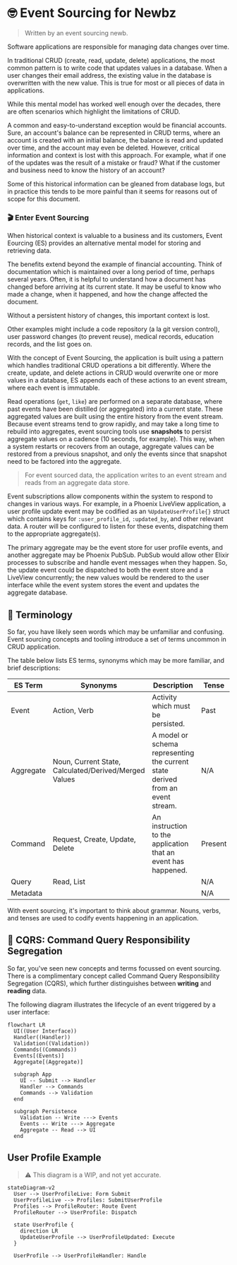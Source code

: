 # 🤓 Event Sourcing for Newbz

> Written by an event sourcing newb.

Software applications are responsible for managing data changes over time.

In traditional CRUD (create, read, update, delete) applications, the most common pattern is to write code that updates values in a database. When a user changes their email address, the existing value in the database is overwritten with the new value. This is true for most or all pieces of data in applications.

While this mental model has worked well enough over the decades, there are often scenarios which highlight the limitations of CRUD.

A common and easy-to-understand exception would be financial accounts. Sure, an account's balance can be represented in CRUD terms, where an account is created with an initial balance, the balance is read and updated over time, and the account may even be deleted. However, critical information and context is lost with this approach. For example, what if one of the updates was the result of a mistake or fraud? What if the customer and business need to know the history of an account?

Some of this historical information can be gleaned from database logs, but in practice this tends to be more painful than it seems for reasons out of scope for this document.

### 🎬 Enter Event Sourcing

When historical context is valuable to a business and its customers, Event Eourcing (ES) provides an alternative mental model for storing and retrieving data.

The benefits extend beyond the example of financial accounting. Think of documentation which is maintained over a long period of time, perhaps several years. Often, it is helpful to understand how a document has changed before arriving at its current state. It may be useful to know who made a change, when it happened, and how the change affected the document.

Without a persistent history of changes, this important context is lost.

Other examples might include a code repository (a la git version control), user password changes (to prevent reuse), medical records, education records, and the list goes on.

With the concept of Event Sourcing, the application is built using a pattern which handles traditional CRUD operations a bit differently. Where the create, update, and delete actions in CRUD would overwrite one or more values in a database, ES appends each of these actions to an event stream, where each event is immutable.

Read operations (`get`, `like`) are performed on a separate database, where past events have been distilled (or aggregated) into a current state. These aggregated values are built using the entire history from the event stream. Because event streams tend to grow rapidly, and may take a long time to rebuild into aggregates, event sourcing tools use **snapshots** to persist aggregate values on a cadence (10 seconds, for example). This way, when a system restarts or recovers from an outage, aggregate values can be restored from a previous snapshot, and only the events since that snapshot need to be factored into the aggregate.

> For event sourced data, the application writes to an event stream and reads from an aggregate data store.

Event subscriptions allow components within the system to respond to changes in various ways. For example, in a Phoenix LiveView application, a user profile update event may be codified as an `%UpdateUserProfile{}` struct which contains keys for `:user_profile_id`, `:updated_by`, and other relevant data. A router will be configured to listen for these events, dispatching them to the appropriate aggregate(s).

The primary aggregate may be the event store for user profile events, and another aggregate may be Phoenix PubSub. PubSub would allow other Elixir processes to subscribe and handle event messages when they happen. So, the update event could be dispatched to both the event store and a LiveView concurrently; the new values would be rendered to the user interface while the event system stores the event and updates the aggregate database.

## 📓 Terminology

So far, you have likely seen words which may be unfamiliar and confusing. Event sourcing concepts and tooling introduce a set of terms uncommon in CRUD application.

The table below lists ES terms, synonyms which may be more familiar, and brief descriptions:

| ES Term   | Synonyms                                              | Description                                                                    | Tense   |
| --------- | ----------------------------------------------------- | ------------------------------------------------------------------------------ | ------- |
| Event     | Action, Verb                                          | Activity which must be persisted.                                              | Past    |
| Aggregate | Noun, Current State, Calculated/Derived/Merged Values | A model or schema representing the current state derived from an event stream. | N/A     |
| Command   | Request, Create, Update, Delete                       | An instruction to the application that an event has happened.                  | Present |
| Query     | Read, List                                            |                                                                                | N/A     |
| Metadata  |                                                       |                                                                                | N/A     |

With event sourcing, it's important to think about grammar. Nouns, verbs, and tenses are used to codify events happening in an application.

## 🍱 CQRS: Command Query Responsibility Segregation

So far, you've seen new concepts and terms focussed on event sourcing. There is a complimentary concept called Command Query Responsibility Segregation (CQRS), which further distinguishes between **writing** and **reading** data.

The following diagram illustrates the lifecycle of an event triggered by a user interface:

```mermaid
flowchart LR
  UI((User Interface))
  Handler((Handler))
  Validation((Validation))
  Commands((Commands))
  Events[(Events)]
  Aggregate[(Aggregate)]

  subgraph App
    UI -- Submit --> Handler
    Handler --> Commands
    Commands --> Validation
  end

  subgraph Persistence
    Validation -- Write ---> Events
    Events -- Write ---> Aggregate
    Aggregate -- Read --> UI
  end
```

## User Profile Example

> ⚠️ This diagram is a WIP, and not yet accurate.

```mermaid
stateDiagram-v2
  User --> UserProfileLive: Form Submit
  UserProfileLive --> Profiles: SubmitUserProfile
  Profiles --> ProfileRouter: Route Event
  ProfileRouter --> UserProfile: Dispatch

  state UserProfile {
    direction LR
    UpdateUserProfile --> UserProfileUpdated: Execute
  }

  UserProfile --> UserProfileHandler: Handle
```
